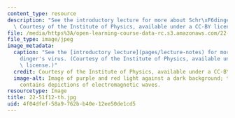 ```yaml
---
content_type: resource
description: "See the introductory lecture for more about Schr\xF6dinger's virus.\
  \ Courtesy of the Institute of Physics, available under a CC-BY license."
file: /media/https%3A/open-learning-course-data-rc.s3.amazonaws.com/22-51-quantum-theory-of-radiation-interactions-fall-2012/4f04dfef58a9762bb40e12ee50de1cd5_22-51f12-th.jpg
file_type: image/jpeg
image_metadata:
  caption: "See the [introductory lecture](pages/lecture-notes) for more about Schr\xF6\
    dinger's virus. (Courtesy of the Institute of Physics, available under a CC-BY\
    \ license.)"
  credit: Courtesy of the Institute of Physics, available under a CC-BY license.
  image-alt: Image of purple and red light against a dark background; the purple light
    contains depictions of electromagnetic waves.
resourcetype: Image
title: 22-51f12-th.jpg
uid: 4f04dfef-58a9-762b-b40e-12ee50de1cd5
---
```

